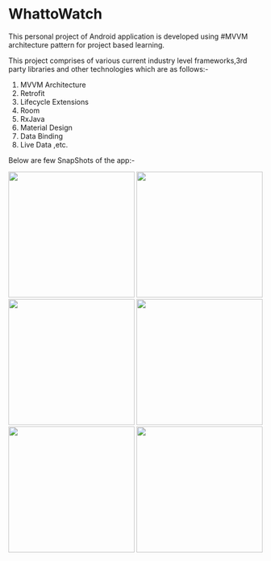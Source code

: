 # WhattoWatch
This personal project of Android application is developed using #MVVM architecture pattern for project based learning.

This project comprises of various current industry level frameworks,3rd party libraries and other technologies which are as follows:-
1. MVVM Architecture
2. Retrofit
3. Lifecycle Extensions
4. Room
5. RxJava
6. Material Design
7. Data Binding
8. Live Data ,etc.


Below are few SnapShots of the app:-

<img src="https://user-images.githubusercontent.com/57033670/124243985-1a423780-db3c-11eb-8a6a-938189fa83ba.png"  width="250"/>
<img src="https://user-images.githubusercontent.com/57033670/124243996-1ca49180-db3c-11eb-9b4d-75febd517d79.png"  width="250"/>
<img src="https://user-images.githubusercontent.com/57033670/124244001-1dd5be80-db3c-11eb-8597-0bc3f8c79232.png"  width="250"/>
<img src="https://user-images.githubusercontent.com/57033670/124244006-1f06eb80-db3c-11eb-88b2-8d36c6465b27.png" width="250"/>
<img src="https://user-images.githubusercontent.com/57033670/124244008-1f9f8200-db3c-11eb-8c6c-1a932832c604.pn"  width="250"/>
<img src="https://user-images.githubusercontent.com/57033670/124244014-20381880-db3c-11eb-869f-95a250527b14.png" width="250"/>
